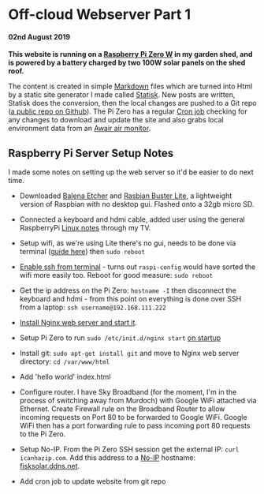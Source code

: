 <!--- -bg #e9f1e8 -->
# Off-cloud Webserver Part 1
#### 02nd August 2019

**This website is running on a [Raspberry Pi Zero W](https://www.raspberrypi.org/products/raspberry-pi-zero-w/) in my garden shed, and is powered by a battery charged by two 100W solar panels on the shed roof.**

The content is created in simple [Markdown](https://en.wikipedia.org/wiki/Markdown) files which are turned into Html by a static site generator I made called [Statisk](https://github.com/fiskurgit/Statisk). New posts are written, Statisk does the conversion, then the local changes are pushed to a Git repo ([a public repo on Github](https://github.com/fiskurgit/fisk_solar_website)). The Pi Zero has a regular [Cron job](https://en.wikipedia.org/wiki/Cron) checking for any changes to download and update the site and also grabs local environment data from an [Awair air monitor](https://getawair.com/).

## Raspberry Pi Server Setup Notes

I made some notes on setting up the web server so it'd be easier to do next time.

* Downloaded [Balena Etcher](https://www.balena.io/etcher/) and [Rasbian Buster Lite](https://www.raspberrypi.org/downloads/raspbian/), a lightweight version of Raspbian with no desktop gui. Flashed onto a 32gb micro SD.
* Connected a keyboard and hdmi cable, added user using the general RaspberryPi [Linux notes](https://www.raspberrypi.org/documentation/linux/usage/users.md) through my TV.

* Setup wifi, as we're using Lite there's no gui, needs to be done via terminal ([guide here](https://www.argon40.com/resources/how-to-enable-your-raspberry-pi-3-wifi-via-terminal/)) then `sudo reboot`

* [Enable ssh from terminal](https://www.raspberrypi.org/documentation/remote-access/ssh/) - turns out `raspi-config` would have sorted the wifi more easily too. Reboot for good measure: `sudo reboot`

* Get the ip address on the Pi Zero: `hostname -I` then disconnect the keyboard and hdmi - from this point on everything is done over SSH from a laptop: `ssh username@192.168.111.222`

* [Install Nginx web server and start it](https://www.raspberrypi.org/documentation/remote-access/web-server/nginx.md).

* Setup Pi Zero to run `sudo /etc/init.d/nginx start` [on startup](https://www.raspberrypi.org/documentation/linux/usage/rc-local.md)

* Install git: `sudo apt-get install git` and move to Nginx web server directory: `cd /var/www/html`

* Add 'hello world' index.html

* Configure router. I have Sky Broadband (for the moment, I'm in the process of switching away from Murdoch) with Google WiFi attached via Ethernet. Create Firewall rule on the Broadband Router to allow incoming requests on Port 80 to be forwarded to Google WiFi. Google WiFi then has a port forwarding rule to pass incoming port 80 requests to the Pi Zero.

* Setup No-IP. From the Pi Zero SSH session get the external IP: `curl icanhazip.com`. Add this address to a [No-IP](https://www.noip.com) hostname: [fisksolar.ddns.net](http://fisksolar.ddns.net).

* Add cron job to update website from git repo
